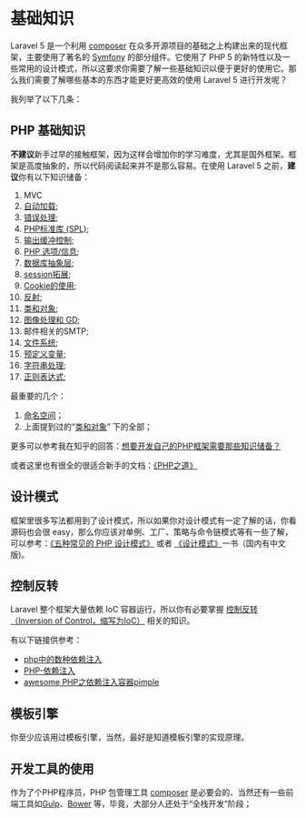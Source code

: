 # 基础知识

Laravel 5 是一个利用  [composer](http://getcomposer.org/) 在众多开源项目的基础之上构建出来的现代框架，主要使用了著名的 [Symfony](http://symfony.com/) 的部分组件。它使用了 PHP 5 的新特性以及一些常用的设计模式，所以这要求你需要了解一些基础知识以便于更好的使用它。那么我们需要了解哪些基本的东西才能更好更高效的使用 Laravel 5 进行开发呢？

我列举了以下几条：

## PHP 基础知识
  
  **不建议**新手过早的接触框架，因为这样会增加你的学习难度，尤其是国外框架。框架是高度抽象的，所以代码阅读起来并不是那么容易。在使用 Laravel 5 之前，**建议**你有以下知识储备：
  
 1. MVC
 2. [自动加载](http://php.net/manual/zh/language.oop5.autoload.php);
 3. [错误处理](http://php.net/manual/zh/book.errorfunc.php);
 4. [PHP标准库 (SPL)](http://php.net/manual/zh/book.spl.php#book.spl);
 5. [输出缓冲控制](http://php.net/manual/zh/book.outcontrol.php);
 6. [PHP 选项/信息](http://php.net/manual/zh/book.info.php);
 7. [数据库抽象层](http://php.net/manual/zh/refs.database.abstract.php);
 8. [session拓展](http://php.net/manual/zh/refs.basic.session.php);
 9. [Cookie的使用](http://php.net/manual/zh/features.cookies.php);
 10. [反射](http://php.net/manual/zh/book.reflection.php);
 11. [类和对象](http://php.net/manual/zh/language.oop5.php);
 12. [图像处理和 GD](http://php.net/manual/zh/book.image.php);
 13. 邮件相关的SMTP;
 14. [文件系统](http://php.net/manual/en/book.filesystem.php);
 15. [预定义变量](http://php.net/manual/zh/reserved.variables.php);
 16. [字符串处理](http://php.net/manual/zh/book.strings.php);
 17. [正则表达式](http://php.net/manual/en/book.pcre.php);
 
最重要的几个：

 1. [命名空间](http://php.net/manual/zh/language.namespaces.php)；
 2. 上面提到过的“[类和对象](http://php.net/manual/zh/book.classobj.php)” 下的全部；

 
更多可以参考我在知乎的回答：[想要开发自己的PHP框架需要那些知识储备？](http://www.zhihu.com/question/26635323/answer/33812516)

或者这里也有很全的很适合新手的文档：[《PHP之道》](http://laravel-china.github.io/php-the-right-way/)

## 设计模式
  
  框架里很多写法都用到了设计模式，所以如果你对设计模式有一定了解的话，你看源码也会很 easy，那么你应该对单例、工厂、策略与命令链模式等有一些了解，可以参考：[《五种常见的 PHP 设计模式》](http://www.ibm.com/developerworks/cn/opensource/os-php-designptrns/) 或者 [《设计模式》](http://www.amazon.com/gp/product/0201633612)一书（国内有中文版)。

## 控制反转

  Laravel 整个框架大量依赖 IoC 容器运行，所以你有必要掌握 [控制反转（Inversion of Control，缩写为IoC）](http://zh.wikipedia.org/wiki/%E6%8E%A7%E5%88%B6%E5%8F%8D%E8%BD%AC) 相关的知识。
  
  有以下链接供参考：
  
- [php中的数种依赖注入](http://www.4wei.cn/archives/1002316)
- [PHP-依赖注入](https://github.com/5-say/laravel-4.1-note/blob/master/04.%E7%9F%A5%E8%AF%86%E6%8B%93%E5%B1%95/PHP/PHP-%E4%BE%9D%E8%B5%96%E6%B3%A8%E5%85%A5.md)
- [awesome PHP之依赖注入容器pimple](http://blog.csdn.net/wzllai/article/details/24485245)
  

## 模板引擎

  你至少应该用过模板引擎，当然，最好是知道模板引擎的实现原理。

## 开发工具的使用

 作为了个PHP程序员，PHP 包管理工具 [composer](http://getcomposer.org/) 是必要会的、当然还有一些前端工具如[Gulp](http://gulpjs.com/)、[Bower](http://bower.io/) 等，毕竟，大部分人还处于“全栈开发”阶段；
 
